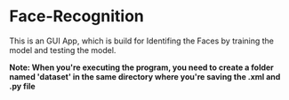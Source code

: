 # Face-Recognition
This is an GUI App, which is build for Identifing the Faces by training the model and testing the model.

**Note: When you're executing the program, you need to create a folder named 'dataset' in the same directory where you're saving the .xml and .py file**
